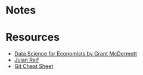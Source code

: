 # Notes

# Resources
- [Data Science for Economists by Grant McDermott](https://raw.githack.com/uo-ec607/lectures/master/02-git/02-Git.html#15)
- [Juian Reif](https://julianreif.com/guide/#version-control-systems)
- [Git Cheat Sheet](https://education.github.com/git-cheat-sheet-education.pdf)
